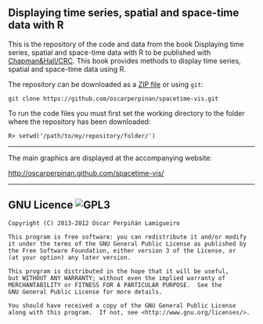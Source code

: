 Displaying time series, spatial and space-time data with R
----

This is the repository of the code and data from the book Displaying
time series, spatial and space-time data with R to be published with
[Chapman&Hall/CRC](http://www.crcpress.com/product/isbn/9781466565203). This
book provides methods to display time series, spatial and space-time
data using R.

The repository can be downloaded as a
[ZIP file](https://github.com/oscarperpinan/spacetime-vis/archive/master.zip)
or using `git`:
    
    git clone https://github.com/oscarperpinan/spacetime-vis.git

To run the code files you must first set the working directory to the
folder where the repository has been downloaded:

    R> setwd('/path/to/my/repository/folder/')

---

The main graphics are displayed at the accompanying website:

http://oscarperpinan.github.com/spacetime-vis/

---

GNU Licence ![GPL3](http://www.gnu.org/graphics/gplv3-127x51.png)
----

    Copyright (C) 2013-2012 Oscar Perpiñán Lamigueiro
  
    This program is free software: you can redistribute it and/or modify
    it under the terms of the GNU General Public License as published by
    the Free Software Foundation, either version 3 of the License, or
    (at your option) any later version.

    This program is distributed in the hope that it will be useful,
    but WITHOUT ANY WARRANTY; without even the implied warranty of
    MERCHANTABILITY or FITNESS FOR A PARTICULAR PURPOSE.  See the
    GNU General Public License for more details.

    You should have received a copy of the GNU General Public License
    along with this program.  If not, see <http://www.gnu.org/licenses/>.

